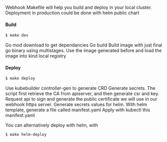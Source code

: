 Webhook Makefile will help you build and deploy in your local cluster.
Deployment in production could be done with helm public chart

#### Build

```sh
$ make dev
``` 


Go mod download to get dependancies
Go build 
Build image with just final go binary using multistages.
Use the image generated before and load the image into kind local registry

#### Deploy 

```sh
$ make deploy
```

Use kubebuilder controller-gen to generate CRD
Generate secrets. The script first retrieve the CA from apiserver, and then generate csr and key. Request api to sign and generate the public certificate we will use in our webhook https server.
Generate secrets values for helm.
With helm template, generate a file called manifest.yaml
Apply with kubectl this manifest.yaml

You can alternatively deploy with helm, with 

```sh
$ make helm-deploy
```

